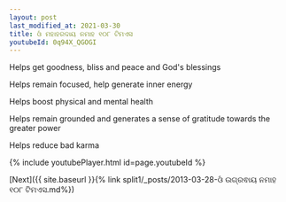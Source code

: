 ```yaml
---
layout: post
last_modified_at: 2021-03-30
title: ଓଁ ମହାହରଦାୟ ନମାହ ୧୦୮ ଟିମଏସ
youtubeId: 0q94X_QGOGI
---
```

 
 
Helps get goodness, bliss and peace and God's blessings
 
Helps remain focused, help generate inner energy 
 
Helps boost physical and mental health 
 
Helps remain grounded and generates a sense of gratitude towards the greater power 
 
Helps reduce bad karma
 
 
 
 


{% include youtubePlayer.html id=page.youtubeId %}
 
[Next]({{ site.baseurl }}{% link  split1/_posts/2013-03-28-ଓଁ ଉଗ୍ରଵାୟ ନମାହ ୧୦୮ ଟିମଏସ.md%})
 
